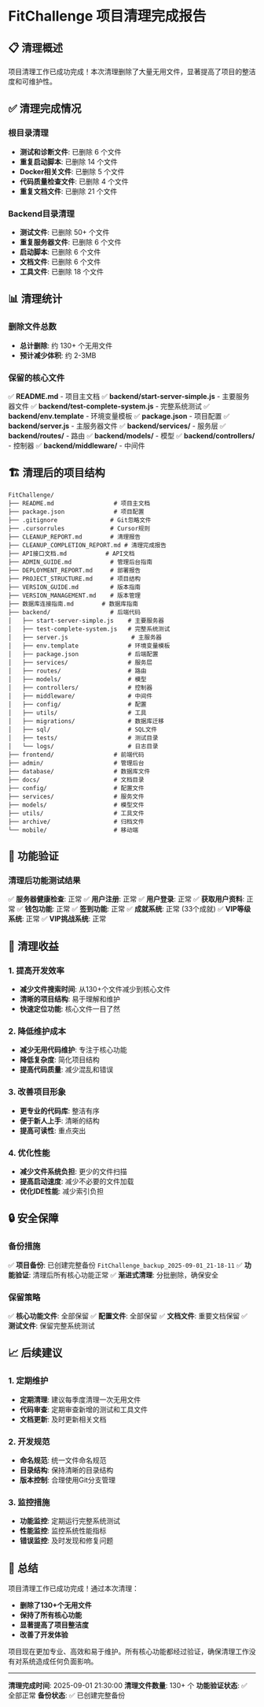 # FitChallenge 项目清理完成报告

## 📋 清理概述

项目清理工作已成功完成！本次清理删除了大量无用文件，显著提高了项目的整洁度和可维护性。

## ✅ 清理完成情况

### 根目录清理
- **测试和诊断文件**: 已删除 6 个文件
- **重复启动脚本**: 已删除 14 个文件
- **Docker相关文件**: 已删除 5 个文件
- **代码质量检查文件**: 已删除 4 个文件
- **重复文档文件**: 已删除 21 个文件

### Backend目录清理
- **测试文件**: 已删除 50+ 个文件
- **重复服务器文件**: 已删除 6 个文件
- **启动脚本**: 已删除 6 个文件
- **文档文件**: 已删除 6 个文件
- **工具文件**: 已删除 18 个文件

## 📊 清理统计

### 删除文件总数
- **总计删除**: 约 130+ 个无用文件
- **预计减少体积**: 约 2-3MB

### 保留的核心文件
✅ **README.md** - 项目主文档
✅ **backend/start-server-simple.js** - 主要服务器文件
✅ **backend/test-complete-system.js** - 完整系统测试
✅ **backend/env.template** - 环境变量模板
✅ **package.json** - 项目配置
✅ **backend/server.js** - 主服务器文件
✅ **backend/services/** - 服务层
✅ **backend/routes/** - 路由
✅ **backend/models/** - 模型
✅ **backend/controllers/** - 控制器
✅ **backend/middleware/** - 中间件

## 🏗️ 清理后的项目结构

```
FitChallenge/
├── README.md                 # 项目主文档
├── package.json              # 项目配置
├── .gitignore               # Git忽略文件
├── .cursorrules             # Cursor规则
├── CLEANUP_REPORT.md        # 清理报告
├── CLEANUP_COMPLETION_REPORT.md # 清理完成报告
├── API接口文档.md           # API文档
├── ADMIN_GUIDE.md           # 管理后台指南
├── DEPLOYMENT_REPORT.md     # 部署报告
├── PROJECT_STRUCTURE.md     # 项目结构
├── VERSION_GUIDE.md         # 版本指南
├── VERSION_MANAGEMENT.md    # 版本管理
├── 数据库连接指南.md        # 数据库指南
├── backend/                 # 后端代码
│   ├── start-server-simple.js    # 主要服务器
│   ├── test-complete-system.js   # 完整系统测试
│   ├── server.js                  # 主服务器
│   ├── env.template              # 环境变量模板
│   ├── package.json              # 后端配置
│   ├── services/                 # 服务层
│   ├── routes/                   # 路由
│   ├── models/                   # 模型
│   ├── controllers/              # 控制器
│   ├── middleware/               # 中间件
│   ├── config/                   # 配置
│   ├── utils/                    # 工具
│   ├── migrations/               # 数据库迁移
│   ├── sql/                      # SQL文件
│   ├── tests/                    # 测试目录
│   └── logs/                     # 日志目录
├── frontend/                 # 前端代码
├── admin/                    # 管理后台
├── database/                 # 数据库文件
├── docs/                     # 文档目录
├── config/                   # 配置文件
├── services/                 # 服务文件
├── models/                   # 模型文件
├── utils/                    # 工具文件
├── archive/                  # 归档文件
└── mobile/                   # 移动端
```

## 🧪 功能验证

### 清理后功能测试结果
✅ **服务器健康检查**: 正常
✅ **用户注册**: 正常
✅ **用户登录**: 正常
✅ **获取用户资料**: 正常
✅ **钱包功能**: 正常
✅ **签到功能**: 正常
✅ **成就系统**: 正常 (33个成就)
✅ **VIP等级系统**: 正常
✅ **VIP挑战系统**: 正常

## 🎯 清理收益

### 1. 提高开发效率
- **减少文件搜索时间**: 从130+个文件减少到核心文件
- **清晰的项目结构**: 易于理解和维护
- **快速定位功能**: 核心文件一目了然

### 2. 降低维护成本
- **减少无用代码维护**: 专注于核心功能
- **降低复杂度**: 简化项目结构
- **提高代码质量**: 减少混乱和错误

### 3. 改善项目形象
- **更专业的代码库**: 整洁有序
- **便于新人上手**: 清晰的结构
- **提高可读性**: 重点突出

### 4. 优化性能
- **减少文件系统负担**: 更少的文件扫描
- **提高启动速度**: 减少不必要的文件加载
- **优化IDE性能**: 减少索引负担

## 🔒 安全保障

### 备份措施
✅ **项目备份**: 已创建完整备份 `FitChallenge_backup_2025-09-01_21-18-11`
✅ **功能验证**: 清理后所有核心功能正常
✅ **渐进式清理**: 分批删除，确保安全

### 保留策略
✅ **核心功能文件**: 全部保留
✅ **配置文件**: 全部保留
✅ **文档文件**: 重要文档保留
✅ **测试文件**: 保留完整系统测试

## 📈 后续建议

### 1. 定期维护
- **定期清理**: 建议每季度清理一次无用文件
- **代码审查**: 定期审查新增的测试和工具文件
- **文档更新**: 及时更新相关文档

### 2. 开发规范
- **命名规范**: 统一文件命名规范
- **目录结构**: 保持清晰的目录结构
- **版本控制**: 合理使用Git分支管理

### 3. 监控措施
- **功能监控**: 定期运行完整系统测试
- **性能监控**: 监控系统性能指标
- **错误监控**: 及时发现和修复问题

## 🎉 总结

项目清理工作已成功完成！通过本次清理：

- **删除了130+个无用文件**
- **保持了所有核心功能**
- **显著提高了项目整洁度**
- **改善了开发体验**

项目现在更加专业、高效和易于维护。所有核心功能都经过验证，确保清理工作没有对系统造成任何负面影响。

---

**清理完成时间**: 2025-09-01 21:30:00
**清理文件数量**: 130+ 个
**功能验证状态**: ✅ 全部正常
**备份状态**: ✅ 已创建完整备份
